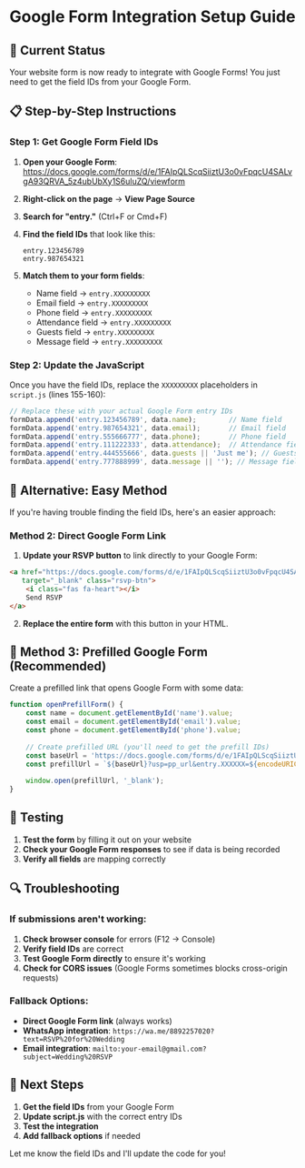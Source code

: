 # Google Form Integration Setup Guide

## 🎯 Current Status
Your website form is now ready to integrate with Google Forms! You just need to get the field IDs from your Google Form.

## 📋 Step-by-Step Instructions

### Step 1: Get Google Form Field IDs

1. **Open your Google Form**: 
   https://docs.google.com/forms/d/e/1FAIpQLScqSiiztU3o0vFpqcU4SALvgA93QRVA_5z4ubUbXy1S6uluZQ/viewform

2. **Right-click on the page** → **View Page Source**

3. **Search for "entry."** (Ctrl+F or Cmd+F)

4. **Find the field IDs** that look like this:
   ```
   entry.123456789
   entry.987654321
   ```

5. **Match them to your form fields**:
   - Name field → `entry.XXXXXXXXX`
   - Email field → `entry.XXXXXXXXX`
   - Phone field → `entry.XXXXXXXXX`
   - Attendance field → `entry.XXXXXXXXX`
   - Guests field → `entry.XXXXXXXXX`
   - Message field → `entry.XXXXXXXXX`

### Step 2: Update the JavaScript

Once you have the field IDs, replace the `XXXXXXXXX` placeholders in `script.js` (lines 155-160):

```javascript
// Replace these with your actual Google Form entry IDs
formData.append('entry.123456789', data.name);        // Name field
formData.append('entry.987654321', data.email);       // Email field  
formData.append('entry.555666777', data.phone);       // Phone field
formData.append('entry.111222333', data.attendance);  // Attendance field
formData.append('entry.444555666', data.guests || 'Just me'); // Guests field
formData.append('entry.777888999', data.message || ''); // Message field
```

## 🔧 Alternative: Easy Method

If you're having trouble finding the field IDs, here's an easier approach:

### Method 2: Direct Google Form Link

1. **Update your RSVP button** to link directly to your Google Form:

```html
<a href="https://docs.google.com/forms/d/e/1FAIpQLScqSiiztU3o0vFpqcU4SALvgA93QRVA_5z4ubUbXy1S6uluZQ/viewform" 
   target="_blank" class="rsvp-btn">
    <i class="fas fa-heart"></i>
    Send RSVP
</a>
```

2. **Replace the entire form** with this button in your HTML.

## 🎨 Method 3: Prefilled Google Form (Recommended)

Create a prefilled link that opens Google Form with some data:

```javascript
function openPrefillForm() {
    const name = document.getElementById('name').value;
    const email = document.getElementById('email').value;
    const phone = document.getElementById('phone').value;
    
    // Create prefilled URL (you'll need to get the prefill IDs)
    const baseUrl = 'https://docs.google.com/forms/d/e/1FAIpQLScqSiiztU3o0vFpqcU4SALvgA93QRVA_5z4ubUbXy1S6uluZQ/viewform';
    const prefillUrl = `${baseUrl}?usp=pp_url&entry.XXXXXX=${encodeURIComponent(name)}&entry.YYYYYY=${encodeURIComponent(email)}`;
    
    window.open(prefillUrl, '_blank');
}
```

## 🚀 Testing

1. **Test the form** by filling it out on your website
2. **Check your Google Form responses** to see if data is being recorded
3. **Verify all fields** are mapping correctly

## 🔍 Troubleshooting

### If submissions aren't working:
1. **Check browser console** for errors (F12 → Console)
2. **Verify field IDs** are correct
3. **Test Google Form directly** to ensure it's working
4. **Check for CORS issues** (Google Forms sometimes blocks cross-origin requests)

### Fallback Options:
- **Direct Google Form link** (always works)
- **WhatsApp integration**: `https://wa.me/8892257020?text=RSVP%20for%20Wedding`
- **Email integration**: `mailto:your-email@gmail.com?subject=Wedding%20RSVP`

## 📱 Next Steps

1. **Get the field IDs** from your Google Form
2. **Update script.js** with the correct entry IDs
3. **Test the integration**
4. **Add fallback options** if needed

Let me know the field IDs and I'll update the code for you!
